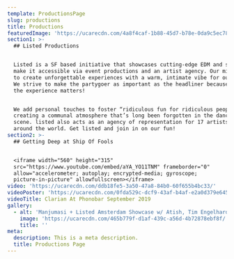 ```yaml
---
template: ProductionsPage
slug: productions
title: Productions
featuredImage: 'https://ucarecdn.com/4a8f4caf-1b88-45d7-b78e-0da9c5ec7817/'
section1: >-
  ## Listed Productions


  Listed is a SF based initiative that showcases cutting-edge EDM and strives to
  make it accessible via event productions and an artist agency. Our mission is
  to create unforgettable experiences with a warm, intimate vibe for our guests.
  We strive to make the partygoer as important as the headliner because we think
  the experience matters!


  We add personal touches to foster “ridiculous fun for ridiculous people”
  creating a communal atmosphere that’s long been forgotten in the dance music
  scene. listed also acts as an agency of representation for 17 artists from
  around the world. Get listed and join in on our fun!
section2: >-
  ## Getting Deep at Ship Of Fools


  <iframe width="560" height="315"
  src="https://www.youtube.com/embed/aYA_YO11TNM" frameborder="0"
  allow="accelerometer; autoplay; encrypted-media; gyroscope;
  picture-in-picture" allowfullscreen></iframe>
video: 'https://ucarecdn.com/ddb18fe5-3a50-47a8-84b0-60f655b4bc33/'
videoPoster: 'https://ucarecdn.com/0fda529c-dcf9-43af-b4af-e2a0d379e645/'
videoTitle: Clarian At Phonobar September 2019
gallery:
  - alt: 'Manjumasi + Listed Amsterdam Showcase w/ Atish, Tim Engelhardt'
    image: 'https://ucarecdn.com/465b779f-d1af-439c-a56d-4b72878ebf8f/'
    title: ''
meta:
  description: This is a meta description.
  title: Productions Page
---
```


